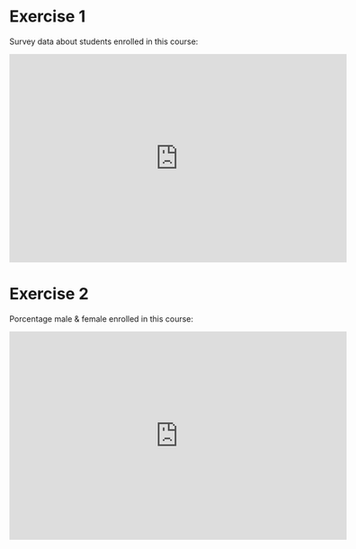 # Exercise 1
Survey data about students enrolled in this course:

<iframe width="600" height="371" seamless frameborder="0" scrolling="no" src="https://docs.google.com/spreadsheets/d/1fJr3S9w24IYL0-hdVm7anWfIPTJdTFRraxQrJ9Nsh7A/pubchart?oid=817228715&amp;format=interactive"></iframe>


# Exercise 2
Porcentage male & female enrolled in this course:

<iframe width="600" height="371" seamless frameborder="0" scrolling="no" src="https://docs.google.com/spreadsheets/d/1JDXoAXS9jPuz6_v1r-A0DaZQOzpMt0LB1bwZJskFNjY/pubchart?oid=314131509&amp;format=interactive"></iframe>
